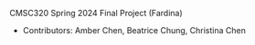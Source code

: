 CMSC320 Spring 2024 Final Project (Fardina)
- Contributors: Amber Chen, Beatrice Chung, Christina Chen

